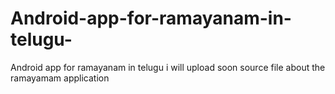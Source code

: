# Android-app-for-ramayanam-in-telugu-
Android app for ramayanam in telugu 
 i will upload soon source file about the ramayamam application 
